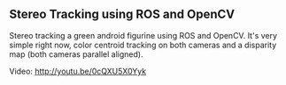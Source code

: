 Stereo Tracking using ROS and OpenCV
---
Stereo tracking a green android figurine using ROS and OpenCV. It's very simple right now, color centroid tracking on both cameras and a disparity map (both cameras parallel aligned).

Video: http://youtu.be/0cQXU5X0Yyk
